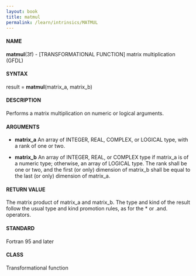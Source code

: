 ```yaml
---
layout: book
title: matmul
permalink: /learn/intrinsics/MATMUL
---
```

#### NAME

__matmul__(3f) - \[TRANSFORMATIONAL FUNCTION\] matrix multiplication
(GFDL)

#### SYNTAX

result = __matmul__(matrix\_a, matrix\_b)

#### DESCRIPTION

Performs a matrix multiplication on numeric or logical arguments.

#### ARGUMENTS

  - __matrix\_a__
    An array of INTEGER, REAL, COMPLEX, or LOGICAL type, with a rank of
    one or two.

  - __matrix\_b__
    An array of INTEGER, REAL, or COMPLEX type if matrix\_a is of a
    numeric type; otherwise, an array of LOGICAL type. The rank shall be
    one or two, and the first (or only) dimension of matrix\_b shall be
    equal to the last (or only) dimension of matrix\_a.

#### RETURN VALUE

The matrix product of matrix\_a and matrix\_b. The type and kind of the
result follow the usual type and kind promotion rules, as for the \* or
.and. operators.

#### STANDARD

Fortran 95 and later

#### CLASS

Transformational function
